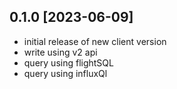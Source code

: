 ## 0.1.0 [2023-06-09]

- initial release of new client version
- write using v2 api
- query using flightSQL
- query using influxQl
